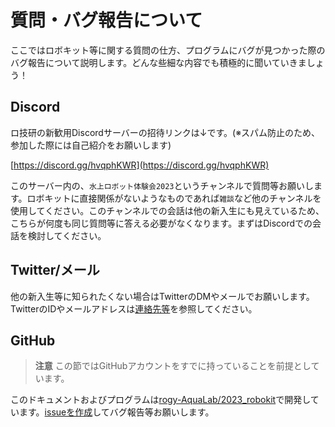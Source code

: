 # 質問・バグ報告について

ここではロボキット等に関する質問の仕方、プログラムにバグが見つかった際のバグ報告について説明します。どんな些細な内容でも積極的に聞いていきましょう！

## Discord

ロ技研の新歓用Discordサーバーの招待リンクは↓です。(※スパム防止のため、参加した際には自己紹介をお願いします)

[https://discord.gg/hvqphKWR](https://discord.gg/hvqphKWR)

このサーバー内の、`水上ロボット体験会2023`というチャンネルで質問等お願いします。ロボキットに直接関係がないようなものであれば`雑談`など他のチャンネルを使用してください。このチャンネルでの会話は他の新入生にも見えているため、こちらが何度も同じ質問等に答える必要がなくなります。まずはDiscordでの会話を検討してください。

## Twitter/メール

他の新入生等に知られたくない場合はTwitterのDMやメールでお願いします。TwitterのIDやメールアドレスは[連絡先等](./00-title-page.md#連絡先等)を参照してください。

## GitHub

> **注意**
> この節ではGitHubアカウントをすでに持っていることを前提としています。

このドキュメントおよびプログラムは[rogy-AquaLab/2023_robokit](https://github.com/rogy-AquaLab/2023_robokit)で開発しています。[issueを作成](https://github.com/rogy-AquaLab/2023_robokit/issues/new/choose)してバグ報告等お願いします。
